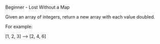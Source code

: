 Beginner - Lost Without a Map

Given an array of integers, return a new array with each value doubled.

For example:

[1, 2, 3] --> [2, 4, 6]